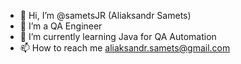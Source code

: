 - 👋 Hi, I’m @sametsJR (Aliaksandr Samets)
- 👀 I’m a QA Engineer
- 🌱 I’m currently learning Java for QA Automation
- 📫 How to reach me aliaksandr.samets@gmail.com

<!---
sametsJR/sametsJR is a ✨ special ✨ repository because its `README.md` (this file) appears on your GitHub profile.
You can click the Preview link to take a look at your changes.
--->
